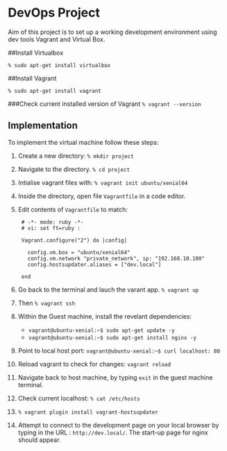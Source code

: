 # DevOps Project

Aim of this project is to set up a working development environment using dev tools Vagrant and Virtual Box.

##Install Virtualbox

`% sudo apt-get install virtualbox`

##Install Vagrant

`% sudo apt-get install vagrant`

###Check current installed version of Vagrant
`% vagrant --version`


## Implementation

To implement the virtual machine follow these steps:

1. Create a new directory: `% mkdir project`
2. Navigate to the directory. `% cd project`
3. Intialise vagrant files with: `% vagrant init ubuntu/xenial64`
4. Inside the directory, open file `Vagrantfile` in a code editor.
5. Edit contents of `Vagrantfile` to match:

		# -*- mode: ruby -*-
		# vi: set ft=ruby :
	
		Vagrant.configure("2") do |config|
		
		  config.vm.box = "ubuntu/xenial64"
		  config.vm.network "private_network", ip: "192.168.10.100"
		  config.hostsupdater.aliases = ["dev.local"]
		
		end
		
6. Go back to the terminal and lauch the varant app. `% vagrant up`
7. Then `% vagrant ssh`
8. Within the Guest machine, install the revelant dependencies: 
	* `vagrant@ubuntu-xenial:~$ sudo apt-get update -y` 
	* `vagrant@ubuntu-xenial:~$ sudo apt-get install nginx -y`
9. Point to local host port: `vagrant@ubuntu-xenial:~$ curl localhost: 80`
10. Reload vagrant to check for changes: `vagrant reload`
11. Navigate back to host machine, by typing `exit` in the guest machine terminal.
12. Check current localhost: `% cat /etc/hosts`
13. `% vagrant plugin install vagrant-hostsupdater`
14. Attempt to connect to the development page on your local browser by typing in the URL : `http://dev.local/`. The start-up page for nginx should appear.




















 



